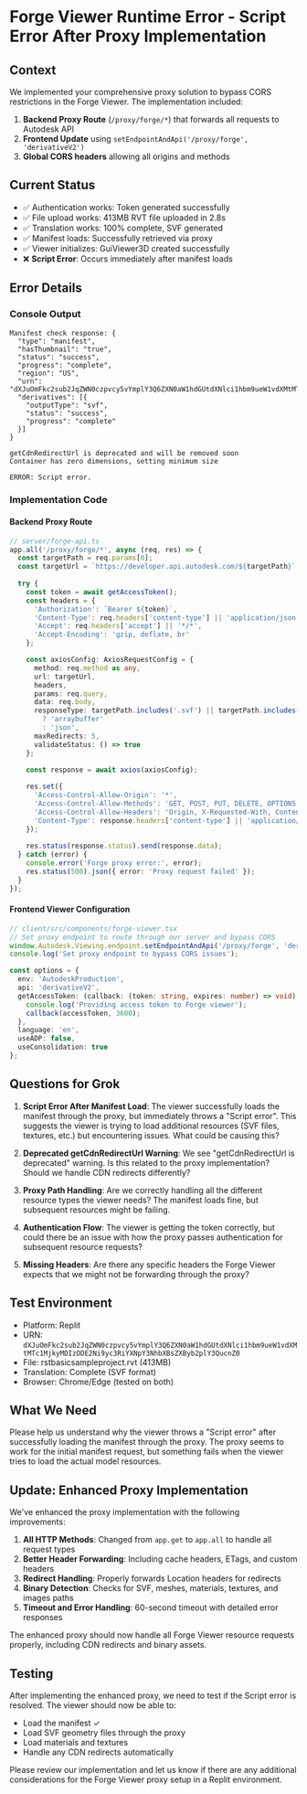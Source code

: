 # Forge Viewer Runtime Error - Script Error After Proxy Implementation

## Context
We implemented your comprehensive proxy solution to bypass CORS restrictions in the Forge Viewer. The implementation included:

1. **Backend Proxy Route** (`/proxy/forge/*`) that forwards all requests to Autodesk API
2. **Frontend Update** using `setEndpointAndApi('/proxy/forge', 'derivativeV2')`
3. **Global CORS headers** allowing all origins and methods

## Current Status
- ✅ Authentication works: Token generated successfully
- ✅ File upload works: 413MB RVT file uploaded in 2.8s
- ✅ Translation works: 100% complete, SVF generated
- ✅ Manifest loads: Successfully retrieved via proxy
- ✅ Viewer initializes: GuiViewer3D created successfully
- ❌ **Script Error**: Occurs immediately after manifest loads

## Error Details

### Console Output
```
Manifest check response: {
  "type": "manifest",
  "hasThumbnail": "true", 
  "status": "success",
  "progress": "complete",
  "region": "US",
  "urn": "dXJuOmFkc2sub2JqZWN0czpvcy5vYmplY3Q6ZXN0aW1hdGUtdXNlci1hbm9ueW1vdXMtMTc1MjkyMDIzODE2Ni9yc3RiYXNpY3NhbXBsZXByb2plY3QucnZ0",
  "derivatives": [{
    "outputType": "svf",
    "status": "success",
    "progress": "complete"
  }]
}

getCdnRedirectUrl is deprecated and will be removed soon
Container has zero dimensions, setting minimum size

ERROR: Script error.
```

### Implementation Code

#### Backend Proxy Route
```typescript
// server/forge-api.ts
app.all('/proxy/forge/*', async (req, res) => {
  const targetPath = req.params[0];
  const targetUrl = `https://developer.api.autodesk.com/${targetPath}`;
  
  try {
    const token = await getAccessToken();
    const headers = {
      'Authorization': `Bearer ${token}`,
      'Content-Type': req.headers['content-type'] || 'application/json',
      'Accept': req.headers['accept'] || '*/*',
      'Accept-Encoding': 'gzip, deflate, br'
    };

    const axiosConfig: AxiosRequestConfig = {
      method: req.method as any,
      url: targetUrl,
      headers,
      params: req.query,
      data: req.body,
      responseType: targetPath.includes('.svf') || targetPath.includes('/meshes/') 
        ? 'arraybuffer' 
        : 'json',
      maxRedirects: 5,
      validateStatus: () => true
    };

    const response = await axios(axiosConfig);
    
    res.set({
      'Access-Control-Allow-Origin': '*',
      'Access-Control-Allow-Methods': 'GET, POST, PUT, DELETE, OPTIONS',
      'Access-Control-Allow-Headers': 'Origin, X-Requested-With, Content-Type, Accept, Authorization',
      'Content-Type': response.headers['content-type'] || 'application/json'
    });
    
    res.status(response.status).send(response.data);
  } catch (error) {
    console.error('Forge proxy error:', error);
    res.status(500).json({ error: 'Proxy request failed' });
  }
});
```

#### Frontend Viewer Configuration
```typescript
// client/src/components/forge-viewer.tsx
// Set proxy endpoint to route through our server and bypass CORS
window.Autodesk.Viewing.endpoint.setEndpointAndApi('/proxy/forge', 'derivativeV2');
console.log('Set proxy endpoint to bypass CORS issues');

const options = {
  env: 'AutodeskProduction',
  api: 'derivativeV2',
  getAccessToken: (callback: (token: string, expires: number) => void) => {
    console.log('Providing access token to Forge viewer');
    callback(accessToken, 3600);
  },
  language: 'en',
  useADP: false,
  useConsolidation: true
};
```

## Questions for Grok

1. **Script Error After Manifest Load**: The viewer successfully loads the manifest through the proxy, but immediately throws a "Script error". This suggests the viewer is trying to load additional resources (SVF files, textures, etc.) but encountering issues. What could be causing this?

2. **Deprecated getCdnRedirectUrl Warning**: We see "getCdnRedirectUrl is deprecated" warning. Is this related to the proxy implementation? Should we handle CDN redirects differently?

3. **Proxy Path Handling**: Are we correctly handling all the different resource types the viewer needs? The manifest loads fine, but subsequent resources might be failing.

4. **Authentication Flow**: The viewer is getting the token correctly, but could there be an issue with how the proxy passes authentication for subsequent resource requests?

5. **Missing Headers**: Are there any specific headers the Forge Viewer expects that we might not be forwarding through the proxy?

## Test Environment
- Platform: Replit
- URN: `dXJuOmFkc2sub2JqZWN0czpvcy5vYmplY3Q6ZXN0aW1hdGUtdXNlci1hbm9ueW1vdXMtMTc1MjkyMDIzODE2Ni9yc3RiYXNpY3NhbXBsZXByb2plY3QucnZ0`
- File: rstbasicsampleproject.rvt (413MB)
- Translation: Complete (SVF format)
- Browser: Chrome/Edge (tested on both)

## What We Need
Please help us understand why the viewer throws a "Script error" after successfully loading the manifest through the proxy. The proxy seems to work for the initial manifest request, but something fails when the viewer tries to load the actual model resources.

## Update: Enhanced Proxy Implementation
We've enhanced the proxy implementation with the following improvements:

1. **All HTTP Methods**: Changed from `app.get` to `app.all` to handle all request types
2. **Better Header Forwarding**: Including cache headers, ETags, and custom headers
3. **Redirect Handling**: Properly forwards Location headers for redirects
4. **Binary Detection**: Checks for SVF, meshes, materials, textures, and images paths
5. **Timeout and Error Handling**: 60-second timeout with detailed error responses

The enhanced proxy should now handle all Forge Viewer resource requests properly, including CDN redirects and binary assets.

## Testing
After implementing the enhanced proxy, we need to test if the Script error is resolved. The viewer should now be able to:
- Load the manifest ✓
- Load SVF geometry files through the proxy
- Load materials and textures
- Handle any CDN redirects automatically

Please review our implementation and let us know if there are any additional considerations for the Forge Viewer proxy setup in a Replit environment.